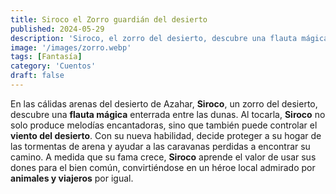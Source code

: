 ```yaml
---
title: Siroco el Zorro guardián del desierto
published: 2024-05-29
description: 'Siroco, el zorro del desierto, descubre una flauta mágica que controla los vientos, convirtiéndose en un guardián heroico de las arenas'
image: '/images/zorro.webp'
tags: [Fantasía]
category: 'Cuentos'
draft: false 
---
```

En las cálidas arenas del desierto de Azahar, **Siroco**, un zorro del desierto, descubre una **flauta mágica** enterrada entre las dunas. Al tocarla, **Siroco** no solo produce melodías encantadoras, sino que también puede controlar el **viento del desierto**. Con su nueva habilidad, decide proteger a su hogar de las tormentas de arena y ayudar a las caravanas perdidas a encontrar su camino. A medida que su fama crece, **Siroco** aprende el valor de usar sus dones para el bien común, convirtiéndose en un héroe local admirado por **animales y viajeros** por igual.